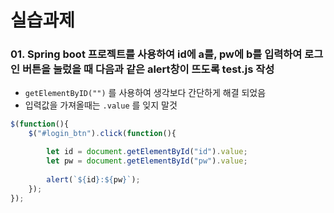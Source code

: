 # 실습과제

### 01. Spring boot 프로젝트를 사용하여 id에 a를, pw에 b를 입력하여 로그인 버튼을 눌렀을 때 다음과 같은 alert창이 뜨도록 test.js 작성

- `getElementByID("")` 를 사용하여 생각보다 간단하게 해결 되었음
- 입력값을 가져올때는  `.value` 를 잊지 말것

```js
$(function(){
	$("#login_btn").click(function(){

		let id = document.getElementById("id").value;
		let pw = document.getElementById("pw").value;
		
		alert(`${id}:${pw}`);
	});
});
```



